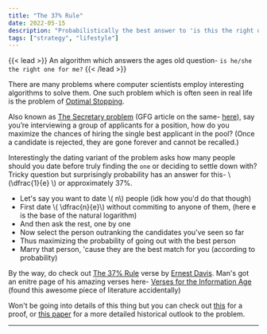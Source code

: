 ```yaml
---
title: "The 37% Rule"
date: 2022-05-15
description: "Probabilistically the best answer to 'is this the right one for me?'"
tags: ["strategy", "lifestyle"]
---
```


{{< lead >}}
An algorithm which answers the ages old question- ```is he/she the right one for me?```
{{< /lead >}}

There are many problems where computer scientists employ interesting algorithms to solve them. One such problem which is often seen in real life is the problem of [Optimal Stopping](https://en.wikipedia.org/wiki/Optimal_stopping).

Also known as [The Secretary problem](https://en.wikipedia.org/wiki/Secretary_problem) (GFG article on the same- [here](https://www.geeksforgeeks.org/secretary-problem-optimal-stopping-problem/)), say you’re interviewing a group of applicants for a position, how do you maximize the chances of hiring the single best applicant in the pool? (Once a candidate is rejected, they are gone forever and cannot be recalled.)

Interestingly the dating variant of the problem asks how many people should you date before truly finding the `one` or deciding to settle down with? Tricky question but surprisingly probability has an answer for this- \\(\dfrac{1}{e} \\) or approximately 37%.

- Let's say you want to date \\( n\\) people (idk how you'd do that though)
- First date \\( \dfrac{n}{e}\\) without commiting to anyone of them, (here e is the base of the natural logarithm)
- And then ask the rest, one by one
- Now select the person outranking the candidates you've seen so far
- Thus maximizing the probability of going out with the best person
- Marry that person, 'cause they are the best match for you (according to probability)

By the way, do check out [The 37% Rule](https://cs.nyu.edu/~davise/Verses/ThirtySeven.html) verse by [Ernest Davis](https://cs.nyu.edu/~davise/). Man's got an enitre page of his amazing verses here- [Verses for the Information Age](https://cs.nyu.edu/~davise/Verses/) (found this awesome piece of literature accidentally)

Won't be going into details of this thing but you can check out [this](https://www.randomservices.org/random/urn/Secretary.html) for a proof, or [this paper](https://www2.math.upenn.edu/~ted/210F10/References/Secretary.pdf) for a more detailed historical outlook to the problem.

---
